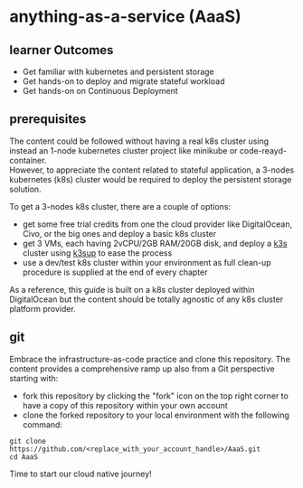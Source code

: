 # anything-as-a-service (AaaS)

## learner Outcomes
* Get familiar with kubernetes and persistent storage
* Get hands-on to deploy and migrate stateful workload
* Get hands-on on Continuous Deployment

## prerequisites
The content could be followed without having a real k8s cluster using instead an 1-node kubernetes cluster project like minikube or code-reayd-container.  
However, to appreciate the content related to stateful application, a 3-nodes kubernetes (k8s) cluster would be required to deploy the persistent storage solution.  

To get a 3-nodes k8s cluster, there are a couple of options:
- get some free trial credits from one the cloud provider like DigitalOcean, Civo, or the big ones and deploy a basic k8s cluster 
- get 3 VMs, each having 2vCPU/2GB RAM/20GB disk, and deploy a [k3s](https://k3s.io) cluster using [k3sup](https://github.com/alexellis/k3sup) to ease the process
- use a dev/test k8s cluster within your environment as full clean-up procedure is supplied at the end of every chapter

As a reference, this guide is built on a k8s cluster deployed within DigitalOcean but the content should be totally agnostic of any k8s cluster platform provider. 

## git 
Embrace the infrastructure-as-code practice and clone this repository. The content provides a comprehensive ramp up also from a Git perspective starting with: 

* fork this repository by clicking the "fork" icon on the top right corner to have a copy of this repository within your own account
* clone the forked repository to your local environment with the following command: 
```
git clone https://github.com/<replace_with_your_account_handle>/AaaS.git
cd AaaS
```

Time to start our cloud native journey!